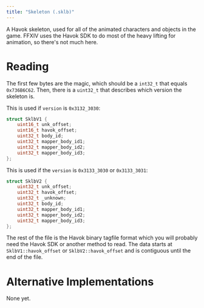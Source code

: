 ```yaml
---
title: "Skeleton (.sklb)"
---
```


A Havok skeleton, used for all of the animated characters and objects in the game. FFXIV uses the Havok SDK to do most of the heavy lifting for animation, so there's not much here.

# Reading

The first few bytes are the magic, which should be a `int32_t` that equals `0x736B6C62`. Then, there is a `uint32_t` that describes which version the skeleton is.

This is used if `version` is `0x3132_3030`:

```c++
struct SklbV1 {
    uint16_t unk_offset;
    uint16_t havok_offset;
    uint32_t body_id;
    uint32_t mapper_body_id1;
    uint32_t mapper_body_id2;
    uint32_t mapper_body_id3;
};
```

This is used if the `version` is `0x3133_3030` or `0x3133_3031`:

```c++
struct SklbV2 {
    uint32_t unk_offset;
    uint32_t havok_offset;
    uint32_t _unknown;
    uint32_t body_id;
    uint32_t mapper_body_id1;
    uint32_t mapper_body_id2;
    uint32_t mapper_body_id3;
};
```

The rest of the file is the Havok binary tagfile format which you will probably need the Havok SDK or another method to read. The data starts at `SklbV1::havok_offset` or `SklbV2::havok_offset` and is contiguous until the end of the file.

# Alternative Implementations

None yet.
